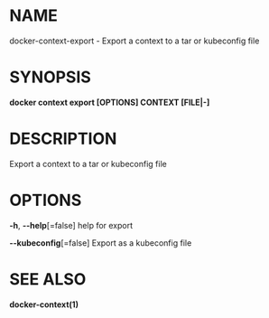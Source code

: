 # NAME

docker-context-export - Export a context to a tar or kubeconfig file

# SYNOPSIS

**docker context export \[OPTIONS\] CONTEXT \[FILE|-\]**

# DESCRIPTION

Export a context to a tar or kubeconfig file

# OPTIONS

**-h**, **--help**\[=false\] help for export

**--kubeconfig**\[=false\] Export as a kubeconfig file

# SEE ALSO

**docker-context(1)**
